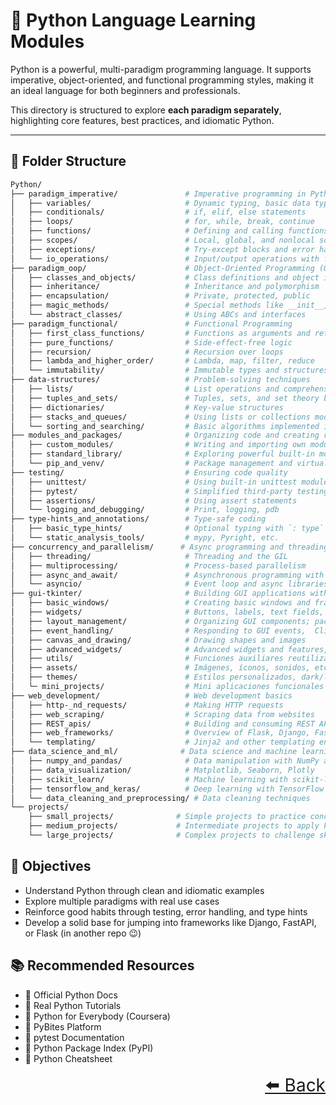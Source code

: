 # 🐍 Python Language Learning Modules

Python is a powerful, multi-paradigm programming language. It supports imperative, object-oriented, and functional programming styles, making it an ideal language for both beginners and professionals.

This directory is structured to explore **each paradigm separately**, highlighting core features, best practices, and idiomatic Python.

---

## 📂 Folder Structure

```bash
Python/
├── paradigm_imperative/               # Imperative programming in Python
│   ├── variables/                     # Dynamic typing, basic data types
│   ├── conditionals/                  # if, elif, else statements
│   ├── loops/                         # for, while, break, continue
│   ├── functions/                     # Defining and calling functions
│   ├── scopes/                        # Local, global, and nonlocal scope
│   ├── exceptions/                    # Try-except blocks and error handling
│   └── io_operations/                 # Input/output operations with files and user input
├── paradigm_oop/                      # Object-Oriented Programming (OOP)
│   ├── classes_and_objects/           # Class definitions and object instantiation
│   ├── inheritance/                   # Inheritance and polymorphism
│   ├── encapsulation/                 # Private, protected, public
│   ├── magic_methods/                 # Special methods like __init__, __str__, etc.
│   └── abstract_classes/              # Using ABCs and interfaces
├── paradigm_functional/               # Functional Programming
│   ├── first_class_functions/         # Functions as arguments and return values
│   ├── pure_functions/                # Side-effect-free logic
│   ├── recursion/                     # Recursion over loops
│   ├── lambda_and_higher_order/       # Lambda, map, filter, reduce
│   └── immutability/                  # Immutable types and structures
├── data-structures/                   # Problem-solving techniques
│   ├── lists/                         # List operations and comprehensions
│   ├── tuples_and_sets/               # Tuples, sets, and set theory basics
│   ├── dictionaries/                  # Key-value structures
│   ├── stacks_and_queues/             # Using lists or collections module
│   └── sorting_and_searching/         # Basic algorithms implemented in Python
├── modules_and_packages/              # Organizing code and creating reusable components
│   ├── custom_modules/                # Writing and importing own modules
│   ├── standard_library/              # Exploring powerful built-in modules
│   └── pip_and_venv/                  # Package management and virtual environments
├── testing/                           # Ensuring code quality
│   ├── unittest/                      # Using built-in unittest module 
│   ├── pytest/                        # Simplified third-party testing
│   ├── assertions/                    # Using assert statements
│   └── logging_and_debugging/         # Print, logging, pdb
├── type-hints_and_annotations/        # Type-safe coding
│   ├── basic_type_hints/              # Optional typing with `: type`
│   └── static_analysis_tools/         # mypy, Pyright, etc.
├── concurrency_and_parallelism/      # Async programming and threading
│   ├── threading/                     # Threading and the GIL
│   ├── multiprocessing/               # Process-based parallelism
│   ├── async_and_await/               # Asynchronous programming with async/await
│   └── asyncio/                       # Event loop and async libraries
├── gui-tkinter/                       # Building GUI applications with Tkinter
│   ├── basic_windows/                 # Creating basic windows and frames
│   ├── widgets/                       # Buttons, labels, text fields, etc.
│   ├── layout_management/             # Organizing GUI components; pack, grid, place
│   ├── event_handling/                # Responding to GUI events,  Clicks, keypresses
│   ├── canvas_and_drawing/            # Drawing shapes and images
│   ├── advanced_widgets/              # Advanced widgets and features, Treeview, Notebook, Spinbox, ...
│   ├── utils/                         # Funciones auxiliares reutilizables
│   ├── assets/                        # Imágenes, íconos, sonidos, etc.
│   ├── themes/                        # Estilos personalizados, dark/light themes
│   └─ mini_projects/                  # Mini aplicaciones funcionales con GUI
├── web_development/                   # Web development basics
│   ├── http-_nd_requests/             # Making HTTP requests
│   ├── web_scraping/                  # Scraping data from websites
│   ├── REST_apis/                     # Building and consuming REST APIs
│   ├── web_frameworks/                # Overview of Flask, Django, FastAPI
│   └── templating/                    # Jinja2 and other templating engines
├── data_science_and_ml/              # Data science and machine learning basics
│   ├── numpy_and_pandas/              # Data manipulation with NumPy and Pandas
│   ├── data_visualization/            # Matplotlib, Seaborn, Plotly
│   ├── scikit_learn/                  # Machine learning with scikit-learn
│   ├── tensorflow_and_keras/          # Deep learning with TensorFlow and Keras
│   └── data_cleaning_and_preprocessing/ # Data cleaning techniques
└── projects/
    ├── small_projects/              # Simple projects to practice concepts
    ├── medium_projects/             # Intermediate projects to apply knowledge
    └── large_projects/              # Complex projects to challenge skills 
```
## 🎯 Objectives

- Understand Python through clean and idiomatic examples
- Explore multiple paradigms with real use cases
- Reinforce good habits through testing, error handling, and type hints
- Develop a solid base for jumping into frameworks like Django, FastAPI, or Flask (in another repo 😉)

## 📚 Recommended Resources

- 🔗 Official Python Docs
- 🔗 Real Python Tutorials
- 🔗 Python for Everybody (Coursera)
- 🔗 PyBites Platform
- 🔗 pytest Documentation
- 🔗 Python Package Index (PyPI)
- 🔗 Python Cheatsheet

<div align="right" style="font-size: 2em;">
    <a href="../README.md">⬅️ Back</a>
</div>